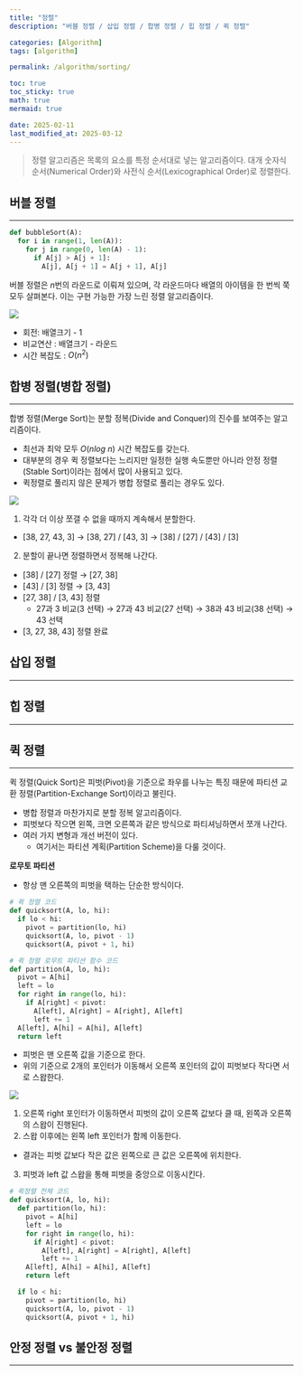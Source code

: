 ```yaml
---
title: "정렬"
description: "버블 정렬 / 삽입 정렬 / 합병 정렬 / 힙 정렬 / 퀵 정렬"

categories: [Algorithm]
tags: [algorithm]

permalink: /algorithm/sorting/

toc: true
toc_sticky: true
math: true
mermaid: true

date: 2025-02-11
last_modified_at: 2025-03-12
---
```


> 정렬 알고리즘은 목록의 요소를 특정 순서대로 넣는 알고리즘이다. 대개 숫자식 순서(Numerical Order)와 사전식 순서(Lexicographical Order)로 정렬한다.

## 버블 정렬
---------

```python
def bubbleSort(A):
  for i in range(1, len(A)):
    for j in range(0, len(A) - 1):
      if A[j] > A[j + 1]:
        A[j], A[j + 1] = A[j + 1], A[j]
```

버블 정렬은 $n$번의 라운드로 이뤄져 있으며, 각 라운드마다 배열의 아이템을 한 번씩 쭉 모두 살펴본다. 이는 구현 가능한 가장 느린 정렬 알고리즘이다.

<img src="https://img1.daumcdn.net/thumb/R1280x0/?scode=mtistory2&fname=https%3A%2F%2Fblog.kakaocdn.net%2Fdn%2FTP0ub%2FbtrYrob3DhR%2FkTuGeUyanbWuwcdDdxjgn0%2Fimg.png">

- 회전: 배열크기 - 1
- 비교연산 : 배열크기 - 라운드
- 시간 복잡도 : $O(n^2)$

## 합병 정렬(병합 정렬)
---------

합병 정렬(Merge Sort)는 분할 정복(Divide and Conquer)의 진수를 보여주는 알고리즘이다. 
- 최선과 최악 모두 $O(nlog \ n)$ 시간 복잡도를 갖는다.
-  대부분의 경우 퀵 정렬보다는 느리지만 일정한 실행 속도뿐만 아니라 안정 정렬(Stable Sort)이라는 점에서 많이 사용되고 있다. 
- 퀵정렬로 풀리지 않은 문제가 병합 정렬로 풀리는 경우도 있다.

<img src="https://img1.daumcdn.net/thumb/R1280x0/?scode=mtistory2&fname=https%3A%2F%2Fblog.kakaocdn.net%2Fdn%2Fcc3r2Z%2Fbtra1ZJPfZb%2F4qxeTF4Ik9WlD0U93OWwL1%2Fimg.png">

1. 각각 더 이상 쪼갤 수 없을 때까지 계속해서 분할한다.
  - [38, 27, 43, 3] &rarr; [38, 27] / [43, 3] &rarr; [38] / [27] / [43] / [3]
2. 분할이 끝나면 정렬하면서 정복해 나간다.
  - [38] / [27] 정렬 &rarr; [27, 38]
  - [43] / [3] 정렬 &rarr; [3, 43]
  - [27, 38] / [3, 43] 정렬
    - 27과 3 비교(3 선택) &rarr; 27과 43 비교(27 선택) &rarr; 38과 43 비교(38 선택) &rarr; 43 선택
  - [3, 27, 38, 43] 정렬 완료


## 삽입 정렬
---------

## 힙 정렬
---------


## 퀵 정렬
---------

퀵 정렬(Quick Sort)은 피벗(Pivot)을 기준으로 좌우를 나누는 특징 때문에 파티션 교환 정렬(Partition-Exchange Sort)이라고 불린다.
- 병합 정렬과 마찬가지로 분할 정복 알고리즘이다.
- 피벗보다 작으면 왼쪽, 크면 오른쪽과 같은 방식으로 파티셔닝하면서 쪼개 나간다.
- 여러 가지 변형과 개선 버전이 있다.
  - 여기서는 파티션 계획(Partition Scheme)을 다룰 것이다.

**로무토 파티션**<br>
- 항상 맨 오른쪽의 피벗을 택하는 단순한 방식이다.

```python
# 퀵 정렬 코드
def quicksort(A, lo, hi):
  if lo < hi:
    pivot = partition(lo, hi)
    quicksort(A, lo, pivot - 1)
    quicksort(A, pivot + 1, hi)

# 퀵 정렬 로무트 파티션 함수 코드
def partition(A, lo, hi):
  pivot = A[hi]
  left = lo
  for right in range(lo, hi):
    if A[right] < pivot:
      A[left], A[right] = A[right], A[left]
      left += 1
  A[left], A[hi] = A[hi], A[left]
  return left
```

- 피벗은 맨 오른쪽 값을 기준으로 한다.
- 위의 기준으로 2개의 포인터가 이동해서 오른쪽 포인터의 값이 피벗보다 작다면 서로 스왑한다.

<img src="https://velog.velcdn.com/images/hysong/post/e3eee8f8-f7e5-4565-a168-f1cbb2df0f05/image.png">

1. 오른쪽 right 포인터가 이동하면서 피벗의 값이 오른쪽 값보다 클 때, 왼쪽과 오른쪽의 스왑이 진행된다.
2. 스왑 이후에는 왼쪽 left 포인터가 함께 이동한다.
  - 결과는 피벗 값보다 작은 값은 왼쪽으로 큰 값은 오른쪽에 위치한다.
3. 피벗과 left 값 스왑을 통해 피벗을 중앙으로 이동시킨다.

```python
# 퀵정렬 전체 코드
def quicksort(A, lo, hi):
  def partition(lo, hi):
    pivot = A[hi]
    left = lo
    for right in range(lo, hi):
      if A[right] < pivot:
        A[left], A[right] = A[right], A[left]
        left += 1
    A[left], A[hi] = A[hi], A[left]
    return left

  if lo < hi:
    pivot = partition(lo, hi)
    quicksort(A, lo, pivot - 1)
    quicksort(A, pivot + 1, hi)
```


## 안정 정렬 vs 불안정 정렬
---------
